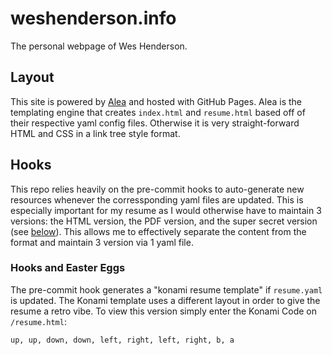 # weshenderson.info
The personal webpage of Wes Henderson.

## Layout
This site is powered by [Alea](https://github.com/necrux/alea) and hosted with GitHub Pages. Alea is the templating engine that creates `index.html` and `resume.html` based off of their respective yaml config files. Otherwise it is very straight-forward HTML and CSS in a link tree style format.

## Hooks
This repo relies heavily on the pre-commit hooks to auto-generate new resources whenever the corressponding yaml files are updated. This is especially important for my resume as I would otherwise have to maintain 3 versions: the HTML version, the PDF version, and the super secret version (see [below](#hooks-and-easter-eggs)). This allows me to effectively separate the content from the format and maintain 3 version via 1 yaml file.

### Hooks and Easter Eggs

The pre-commit hook generates a "konami resume template" if `resume.yaml` is updated. The Konami template uses a different layout in order to give the resume a retro vibe. To view this version simply enter the Konami Code on `/resume.html`:

```
up, up, down, down, left, right, left, right, b, a
```
